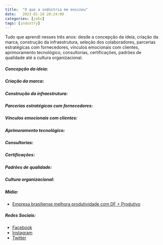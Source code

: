 ```yaml
---
title:  "O que a indústria me ensinou"
date:   2023-01-18 20:24:00
categories: [jobs]
tags: [industry]
---
```


Tudo que aprendi nesses três anos: desde a concepção da ideia, criação da marca, construção da infraestrutura, seleção dos colaboradores, parcerias estratégicas com fornecedores, vínculos emocionais com clientes, aprimoramento tecnológico, consultorias, certificações, padrões de qualidade até a cultura organizacional.

<!--mais-->

##### Concepção da ideia:

##### Criação da marca:

##### Construção da infraestrutura:

##### Parcerias estratégicas com fornecedores:

##### Vínculos emocionais com clientes:

##### Aprimoramento tecnológico:

##### Consultorias:

##### Certificações:

##### Padrões de qualidade:

##### Cultura organizacional:

##### Mídia:
  - [Empresa brasiliense melhora produtividade com DF + Produtivo](https://www.sistemafibra.org.br/senai/40-noticias/destaques/1535-empresa-brasiliense-melhora-produtividade-com-df-produtivo) 

##### Redes Sociais:
  - [Facebook](https://www.facebook.com/vegan.ind.br) 
  - [Instagram](https://www.instagram.com/veganindbr) 
  - [Twitter](https://twitter.com/veganindbr) 